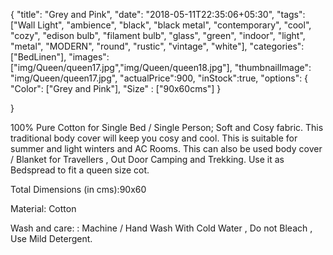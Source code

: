 {
    "title": "Grey and Pink",
    "date": "2018-05-11T22:35:06+05:30",
    "tags": ["Wall Light", "ambience", "black", "black metal", "contemporary", "cool", "cozy", "edison bulb", "filament bulb", "glass", "green", "indoor", "light", "metal", "MODERN", "round", "rustic", "vintage", "white"],
    "categories": ["BedLinen"],
    "images": ["img/Queen/queen17.jpg","img/Queen/queen18.jpg"],
    "thumbnailImage": "img/Queen/queen17.jpg",
    "actualPrice":900,
    "inStock":true,
    "options": {
            "Color": ["Grey and Pink"],
            "Size" : ["90x60cms"]
    }
    
}

100% Pure Cotton for Single Bed / Single Person; Soft and Cosy fabric.
This traditional body cover will keep you cosy and cool.
This is suitable for summer and light winters and AC Rooms. This can also be used body cover / Blanket for Travellers , Out Door Camping and Trekking.
Use it as Bedspread to fit a queen size cot.

Total Dimensions (in cms):90x60

Material: Cotton

Wash and care: : Machine / Hand Wash With Cold Water , Do not Bleach , Use Mild Detergent.
